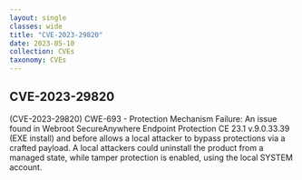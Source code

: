```yaml
---
layout: single
classes: wide
title: "CVE-2023-29820"
date: 2023-05-10
collection: CVEs
taxonomy: CVEs
---
```

## CVE-2023-29820
(CVE-2023-29820) CWE-693 - Protection Mechanism Failure: An issue found in Webroot SecureAnywhere Endpoint Protection CE 23.1 v.9.0.33.39 (EXE install) and before allows a local attacker to bypass protections via a crafted payload. A local attackers could uninstall the product from a managed state, while tamper protection is enabled, using the local SYSTEM account.